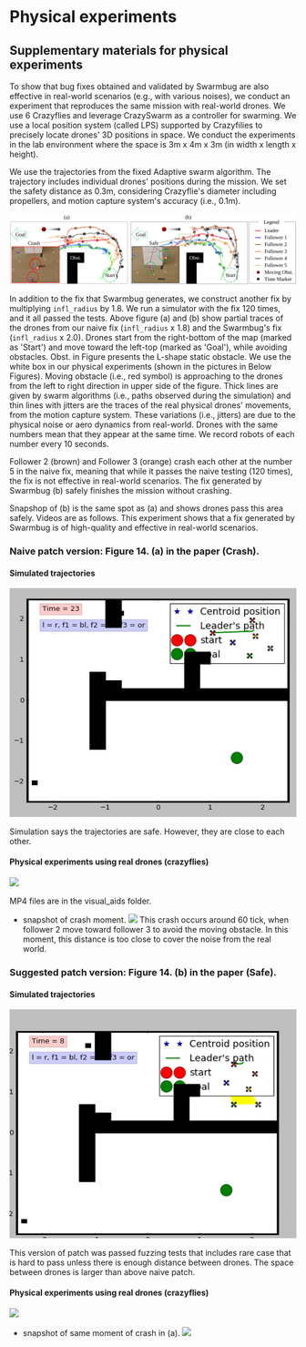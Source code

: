 # Physical experiments

## Supplementary materials for physical experiments

To show that bug fixes obtained and validated by Swarmbug are also effective in real-world scenarios (e.g., with various noises), we conduct an experiment that reproduces the same mission with real-world drones. We use 6 Crazyflies and leverage CrazySwarm as a controller for swarming. We use a local position system (called LPS) supported by Crazyfilies to precisely locate drones' 3D positions in space. We conduct the experiments in the lab environment where the space is 3m x 4m x 3m (in width x length x height).

We use the trajectories from the fixed Adaptive swarm algorithm. The trajectory includes individual drones' positions during the mission. We set the safety distance as 0.3m, considering Crazyflie's diameter including propellers, and motion capture system's accuracy (i.e., 0.1m).

![](https://github.com/swarmbug/src/blob/main/Physical_experiments/visual_aids/fig_phy_traj.png)

In addition to the fix that Swarmbug generates, we construct another fix by multiplying `infl_radius` by 1.8. We run a simulator with the fix 120 times, and it all passed the tests. Above figure (a) and (b) show partial traces of the drones from our naive fix (`infl_radius` x 1.8) and the Swarmbug's fix (`infl_radius` x 2.0). Drones start from the right-bottom of the map (marked as 'Start') and move toward the left-top (marked as 'Goal'), while avoiding obstacles. Obst. in Figure presents the L-shape static obstacle. We use the white box in our physical experiments (shown in the pictures in Below Figures).
Moving obstacle (i.e., red symbol) is approaching to the drones from the left to right direction in upper side of the figure. Thick lines are given by swarm algorithms (i.e., paths observed during the simulation) and thin lines with jitters are the traces of the real physical drones' movements, from the motion capture system. These variations (i.e., jitters) are due to the physical noise or aero dynamics from real-world. Drones with the same numbers mean that they appear at the same time. We record robots of each number every 10 seconds.

Follower 2 (brown) and Follower 3 (orange) crash each other at the number 5 in the naive fix, meaning that while it passes the naive testing (120 times), the fix is not effective in real-world scenarios. The fix generated by Swarmbug (b) safely finishes the mission without crashing.

Snapshop of (b) is the same spot as (a) and shows drones pass this area safely. Videos are as follows.
This experiment shows that a fix generated by Swarmbug is of high-quality and effective in real-world scenarios.

### Naive patch version: Figure 14. (a) in the paper (Crash).

#### Simulated trajectories

![](https://github.com/swarmbug/src/blob/main/Physical_experiments/visual_aids/case_a.gif)

Simulation says the trajectories are safe. However, they are close to each other.

#### Physical experiments using real drones (crazyflies)

![](https://github.com/swarmbug/src/blob/main/Physical_experiments/visual_aids/crash_around_60.gif)

MP4 files are in the visual_aids folder.

- snapshot of crash moment.
  ![](https://github.com/swarmbug/src/blob/main/Physical_experiments/visual_aids/crash.PNG)
  This crash occurs around 60 tick, when follower 2 move toward follower 3 to avoid the moving obstacle. In this moment, this distance is too close to cover the noise from the real world.

### Suggested patch version: Figure 14. (b) in the paper (Safe).

#### Simulated trajectories

![](https://github.com/swarmbug/src/blob/main/Physical_experiments/visual_aids/case_b.gif)

This version of patch was passed fuzzing tests that includes rare case that is hard to pass unless there is enough distance between drones.
The space between drones is larger than above naive patch.

#### Physical experiments using real drones (crazyflies)

![](https://github.com/swarmbug/src/blob/main/Physical_experiments/visual_aids/no_crash_with_our_fix.gif)

- snapshot of same moment of crash in (a).
  ![](https://github.com/swarmbug/src/blob/main/Physical_experiments/visual_aids/safe.PNG)
